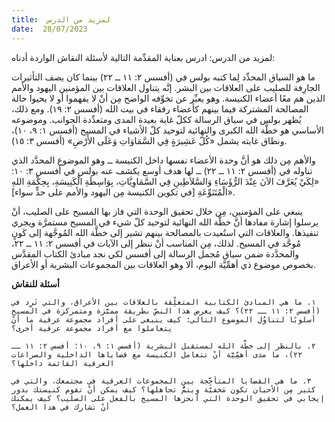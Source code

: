 ```yaml
---
title:  لمزيد من الدرس
date:  28/07/2023
---
```


لمزيد من الدرس:  ادرس بعناية المقدِّمة التالية لأسئلة النقاش الواردة أدناه:

ما هو السياق المحدِّد لِما كتبه بولس في (أفسس ٢: ١١ ــ ٢٢) بينما كان يصف التأثيرات الجارِفة للصليب على العلاقات بين البشر. إنَّه يتناول العلاقات بين المؤمنين اليهود والأمم الذين هم معًا أعضاء الكنيسة. وهو يعبِّر عن تخوِّفه الواضح مِن أنْ لا يفهموا أو لا يحيوا حالة المصالحة المشتركة فيما بينهم كأعضاء رفقاء في بيت الله (أفسس ٢: ١٩). ومع ذلك، يُظهر بولس في سياق الرسالة ككلّ غاية بعيدة المدى ومتعدِّدة الجوانب. وموضوعه الأساسي هو خطَّة الله الكبرى والنهائية لتوحيد كلّ الأشياء في المسيح (أفسس ١: ٩، ١٠)، ونطاق غايته يشمل «كُلّ عَشِيرَةٍ فِي السَّمَاوَاتِ وَعَلَى الأَرْضِ» (أفسس ٣: ١٥).

والأهم مِن ذلك هو أنَّ وحدة الأعضاء نفسها داخل الكنيسة ــ وهو الموضوع المحدَّد الذي تناوله في (أفسس ٢: ١١ ــ ٢٢) ــ لها هدف أوسع يكشف عنه بولس في أفسس ٣: ١٠: «لِكَيْ يُعَرَّفَ الآنَ عِنْدَ الرُّؤَسَاءِ وَالسَّلاَطِينِ فِي السَّمَاوِيَّاتِ، بِوَاسِطَةِ الْكَنِيسَةِ، بِحِكْمَةِ اللهِ الْمُتَنَوِّعَةِ [في تكوين الكنيسة مِن اليهود والأمم على حدٍّ سواء]».

ينبغي على المؤمنين، مِن خلال تحقيق الوحدة التي فاز بها المسيح على الصليب، أنْ يرسلوا إشارة مفادها أنَّ خطَّة الله النهائية لتوحيد كلّ شيء في المسيح مستمرَّة ويجري تنفيذها. والعلاقات التي استُعيدت بالمصالحة بينهم تشير إلى خطَّة الله المُوجَّهة إلى كَونٍ مُوحَّد في المسيح. لذلك، مِن المناسب أنْ ننظر إلى الآيات في أفسس ٢: ١١ ــ ٢٢، والمحدَّدة ضمن سياق مُجمل الرسالة إلى أفسس لكي نجد مبادئ الكتاب المقدَّس بخصوص موضوع ذي أهمِّيَّة اليوم، ألا وهو العلاقات بين المجموعات البشرية أو الأعراق.

**أسئلة للنقاش**

`١. ما هي المبادئ الكتابية المتعلِّقة بالعلاقات بين الأعراق، والتي تَرِد في (أفسس ٢: ١١ ــ ٢٢)؟ كيف يعرض هذا النصّ بطريقة مميَّزة ومتمركزة في المسيح أسلوبًا لتناوُل الموضوع التالي: كيف ينبغي على أفراد مجموعة عرقية ما أنْ يتعاملوا مع أفراد مجموعة عرقية أخرى؟`

`٢. بالنظر إلى خطَّة الله لمستقبل البشرية (أفسس ١: ٩، ١٠؛ أفسس ٢: ١١ ــ ٢٢)، ما مدى أهمِّيَّة أنْ تتعامل الكنيسة مع قضاياها الداخلية والصراعات العرقية القائمة داخلها؟`

`٣. ما هي القضايا المتأجِّجة بين المجموعات العرقية في مجتمعك، والتي في كثير مِن الأحيان تكون مَخفيّة ويتمُّ تجاهلها؟ كيف يمكن أنْ تقوم كنيستك بدور إيجابي في تحقيق الوحدة التي أنجزها المسيح بالفعل على الصليب؟ كيف يمكنك أنْ تشارك في هذا العمل؟`